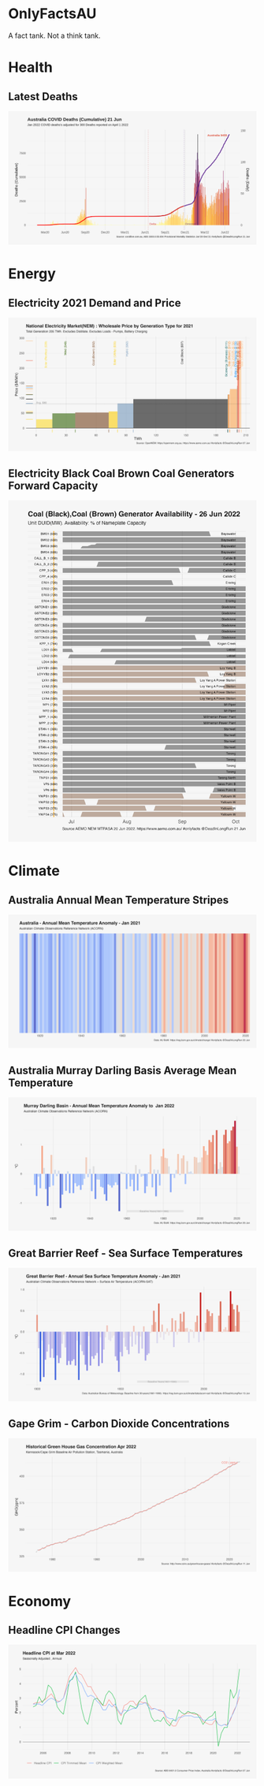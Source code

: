 # OnlyFactsAU

A fact tank. Not a think tank.

# Health

## Latest Deaths

![](Outputs/2022-06-21-CumulativeDeaths.png)

# Energy

## Electricity 2021 Demand and Price

![](Outputs/2021-01-01-NEM-MM-Prices-NuclearNational%20Electricity%20Market(NEM)-Year.png)

## Electricity Black Coal Brown Coal Generators Forward Capacity

![](Outputs/2022-06-21-NEM-MTPASA%20Black%20Coal-Brown%20Coal.png)

# Climate

## Australia Annual Mean Temperature Stripes

![](Outputs/Latest-stripes-aus-tmean-year.png)

## Australia Murray Darling Basis Average Mean Temperature

![](Outputs/Latest-mdb-tmean-year.png)

## Great Barrier Reef - Sea Surface Temperatures

![](Outputs/2022-06-13-GBR-sst-year.png)

## Gape Grim - Carbon Dioxide Concentrations

![](Outputs/2022-06-11-GHGGrim-co2.png)

# Economy

## Headline CPI Changes

![](Outputs/2022-06-07-Headline-CPI-Annual.png)
